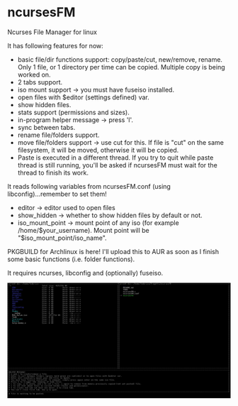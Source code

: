 # ncursesFM
Ncurses File Manager for linux

It has following features for now:
* basic file/dir functions support: copy/paste/cut, new/remove, rename. Only 1 file, or 1 directory per time can be copied. Multiple copy is being worked on.
* 2 tabs support.
* iso mount support -> you must have fuseiso installed.
* open files with $editor (settings defined) var.
* show hidden files.
* stats support (permissions and sizes).
* in-program helper message -> press 'l'.
* sync between tabs.
* rename file/folders support.
* move file/folders support -> use cut for this. If file is "cut" on the same filesystem, it will be moved, otherwise it will be copied.
* Paste is executed in a different thread. If you try to quit while paste thread is still running, you'll be asked if ncursesFM must wait for the thread to finish its work.

It reads following variables from ncursesFM.conf (using libconfig)...remember to set them!
* editor -> editor used to open files
* show_hidden -> whether to show hidden files by default or not.
* iso_mount_point -> mount point of any iso (for example /home/$your_username). Mount point will be "$iso_mount_point/iso_name".

PKGBUILD for Archlinux is here! I'll upload this to AUR as soon as I finish some basic functions (i.e. folder functions).

It requires ncurses, libconfig and (optionally) fuseiso.

![Alt text](ncursesfm.png?raw=true)